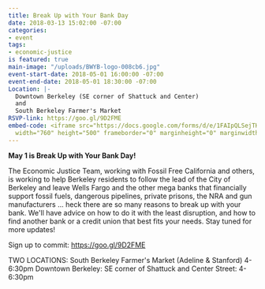 ```yaml
---
title: Break Up with Your Bank Day
date: 2018-03-13 15:02:00 -07:00
categories:
- event
tags:
- economic-justice
is featured: true
main-image: "/uploads/BWYB-logo-008cb6.jpg"
event-start-date: 2018-05-01 16:00:00 -07:00
event-end-date: 2018-05-01 18:30:00 -07:00
Location: |-
  Downtown Berkeley (SE corner of Shattuck and Center)
  and
  South Berkeley Farmer's Market
RSVP-link: https://goo.gl/9D2FME
embed-code: <iframe src="https://docs.google.com/forms/d/e/1FAIpQLSejTH4GxAVkkgvf7qznUkmtE9fG1K2YrSPbpPSLHlzky4lgWg/viewform"
  width="760" height="500" frameborder="0" marginheight="0" marginwidth="0">Loading...</iframe>
---
```


**May 1 is Break Up with Your Bank Day!**

The Economic Justice Team, working with Fossil Free California and others, is working to help Berkeley residents to follow the lead of the City of Berkeley and leave Wells Fargo and the other mega banks that financially support fossil fuels, dangerous pipelines, private prisons, the NRA and gun manufacturers ... heck there are so many reasons to break up with your bank. We'll have advice on how to do it with the least disruption, and how to find another bank or a credit union that best fits your needs. Stay tuned for more updates!

Sign up to commit: https://goo.gl/9D2FME

TWO LOCATIONS: 
South Berkeley Farmer's Market (Adeline & Stanford) 4-6:30pm
Downtown Berkeley: SE corner of Shattuck and Center Street: 4-6:30pm